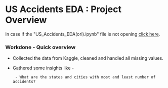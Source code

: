 # US Accidents EDA : Project Overview
In case if the "US_Accidents_EDA(ori).ipynb" file is not opening [click here](https://colab.research.google.com/drive/1QSCa9lT2yHZGg9IL2CWxV1TT6T-pMnVk?authuser=1#scrollTo=zgKp7GnL94Ew).

### Workdone - Quick overview

- Collected the data from Kaggle, cleaned and handled all missing values.
- Gathered some insights like -

       - What are the states and cities with most and least number of accidents?
